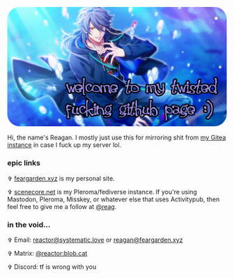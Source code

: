 ![welcome to my twisted fucking github profile :)](//raw.githubusercontent.com/75369/75369/master/diceprofile.jpg)

Hi, the name's Reagan. I mostly just use this for mirroring shit from [my Gitea instance](https://git.feargarden.xyz/reactor) in case I fuck up my server lol.

### epic links

✞ [feargarden.xyz](https://feargarden.xyz) is my personal site.

✞ [scenecore.net](https://scenecore.net) is my Pleroma/fediverse instance. If you're using Mastodon, Pleroma, Misskey, or whatever else that uses Activitypub, then feel free to give me a follow at [@reag](https://scenecore.net/reag).

### in the void...

✞ Email: [reactor@systematic.love](mailto:reactor@systematic.love) or [reagan@feargarden.xyz](mailto:reagan@feargarden.xyz)

✞ Matrix: [@reactor:blob.cat](https://matrix.to/#/@reactor:blob.cat)

✞ Discord: tf is wrong with you
